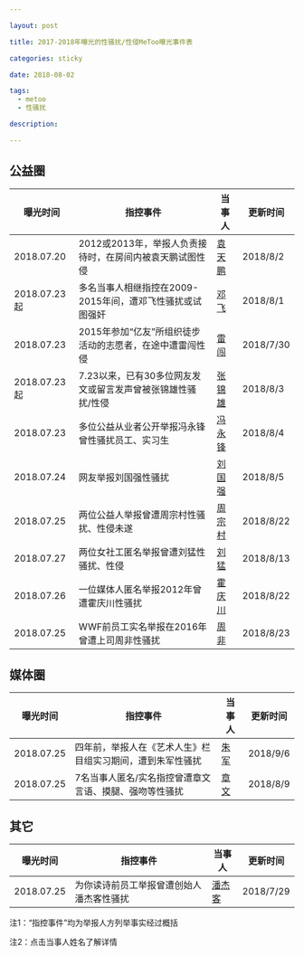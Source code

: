 ```yaml
---

layout: post

title: 2017-2018年曝光的性骚扰/性侵MeToo曝光事件表

categories: sticky

date: 2018-08-02

tags:
  - metoo
  - 性骚扰

description:

---
```


## 公益圈

曝光时间|指控事件|当事人|更新时间
---|---|---|---
2018.07.20|2012或2013年，举报人负责接待时，在房间内被袁天鹏试图性侵|[袁天鹏](https://ngometoo.github.io/YuanTianpeng/)|2018/8/2
2018.07.23起|多名当事人相继指控在2009-2015年间，遭邓飞性骚扰或试图强奸|[邓飞](https://ngometoo.github.io/Deng-Fei/)|2018/8/1
2018.07.23|2015年参加“亿友”所组织徒步活动的志愿者，在途中遭雷闯性侵|[雷闯](https://ngometoo.github.io/Lei-Chuang/)|2018/7/30
2018.07.23起|7.23以来，已有30多位网友发文或留言发声曾被张锦雄性骚扰/性侵|[张锦雄](https://ngometoo.github.io/Zhang-Jinxiong/)|2018/8/3
2018.07.23|多位公益从业者公开举报冯永锋曾性骚扰员工、实习生|[冯永锋](https://ngometoo.github.io/Feng-Yongfeng/)|2018/8/4
2018.07.24|网友举报刘国强性骚扰|[刘国强](https://ngometoo.github.io/Liu-Guoqiang/)|2018/8/5
2018.07.25|两位公益人举报曾遭周宗村性骚扰、性侵未遂|[周宗村](https://ngometoo.github.io/Zhou-Zongcun/)|2018/8/22
2018.07.27|两位女社工匿名举报曾遭刘猛性骚扰、性侵|[刘猛](https://ngometoo.github.io/Liu-Meng/)|2018/8/13
2018.07.26|一位媒体人匿名举报2012年曾遭霍庆川性骚扰|[霍庆川](https://ngometoo.github.io/Huo-Qingchuan/)|2018/8/22
2018.07.25|WWF前员工实名举报在2016年曾遭上司周非性骚扰|[周非](https://ngometoo.github.io/Zhou-Fei/)|2018/8/23

## 媒体圈

曝光时间|指控事件|当事人|更新时间
---|---|---|---
2018.07.25|四年前，举报人在《艺术人生》栏目组实习期间，遭到朱军性骚扰|[朱军](https://ngometoo.github.io/Zhu-Jun/)|2018/9/6
2018.07.25|7名当事人匿名/实名指控曾遭章文言语、摸腿、强吻等性骚扰|[章文](https://ngometoo.github.io/Zhang-Wen/)|2018/8/9

## 其它

曝光时间|指控事件|当事人|更新时间
---|---|---|---
2018.07.25|为你读诗前员工举报曾遭创始人潘杰客性骚扰|[潘杰客](https://ngometoo.github.io/Pan-Jieke/)|2018/7/29


注1：“指控事件”均为举报人方列举事实经过概括

注2：点击当事人姓名了解详情
